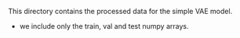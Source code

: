 This directory contains the processed data for the simple VAE model. 
- we include only the train, val and test numpy arrays. 


